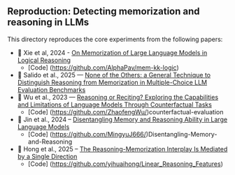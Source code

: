 ## Reproduction: Detecting memorization and reasoning in LLMs

This directory reproduces the core experiments from the following papers:
- 📄 Xie et al, 2024 - [On Memorization of Large Language Models in Logical Reasoning](https://arxiv.org/abs/2410.23123)
    - [Code] (https://github.com/AlphaPav/mem-kk-logic)
- 📄 Salido et al., 2025 — [None of the Others: a General Technique to Distinguish Reasoning from Memorization in Multiple-Choice LLM Evaluation Benchmarks](https://arxiv.org/abs/2502.12896)
- 📄 Wu et al., 2023 — [Reasoning or Reciting? Exploring the Capabilities and Limitations of Language Models Through Counterfactual Tasks](https://arxiv.org/abs/2307.02477)
    - [Code] (https://github.com/ZhaofengWu/)counterfactual-evaluation 
- 📄 Jin et al., 2024 – [Disentangling Memory and Reasoning Ability in Large Language Models](https://arxiv.org/abs/2411.13504)
    - [Code] (https://github.com/MingyuJ666/)Disentangling-Memory-and-Reasoning
- 📄 Hong et al., 2025 – [The Reasoning-Memorization Interplay Is Mediated by a Single Direction](https://arxiv.org/abs/2503.23084)
    - [Code] (https://github.com/yihuaihong/Linear_Reasoning_Features)



